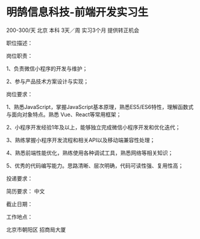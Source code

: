 # 明鹄信息科技-前端开发实习生

200-300/天 北京 本科 3天／周 实习3个月 提供转正机会

职位描述：

岗位职责：

1、负责微信小程序的开发与维护；

2、参与产品技术方案设计与实现；

岗位要求：

1、熟悉JavaScript，掌握JavaScript基本原理，熟悉ES5/ES6特性，理解函数式与面向对象特点。熟悉 Vue、React等常用框架；

2、小程序开发经验1年及以上，能够独立完成微信小程序开发和优化迭代；

3、熟练掌握小程序开发流程和相关API以及移动端兼容性处理；

4、熟悉前端性能优化，熟练使用各种调试工具，熟悉网络等相关知识；

5、优秀的代码编写能力。思路清晰、层次明确，代码可读性强、复用性高；



投递要求：

简历要求： 中文

截止日期：

工作地点：

北京市朝阳区 招商局大厦